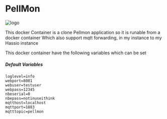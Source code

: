 PellMon
=======
![logo](https://raw.github.com/motoz/PellMon/master/src/Pellmonweb/media/img/favicon-160x160.png)

This docker Container is a clone Pellmon application so it is runable from a docker container
Which also support mqtt forwarding, in my instance to my Hassio instance

This docker container have the following variables which can be set
##### Default Variables
```
loglevel=info 
webport=8081 
webuser=testuser
webpass=12345 
nbeserial=0 
nbepass=notinuseithink 
mqtthost=localhost 
mqttport=1883 
mqtttopic=pellmon
```